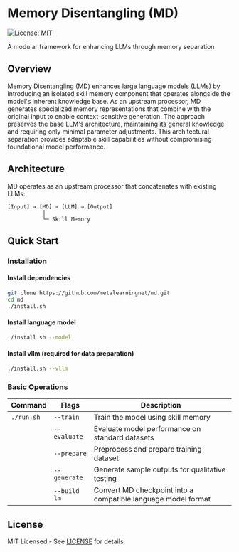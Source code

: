 
# Memory Disentangling (MD)

[![License: MIT](https://img.shields.io/badge/License-MIT-blue.svg)](LICENSE)

A modular framework for enhancing LLMs through memory separation

## Overview

Memory Disentangling (MD) enhances large language models (LLMs) by introducing an isolated skill memory component that operates alongside the model's inherent knowledge base. As an upstream processor, MD generates specialized memory representations that combine with the original input to enable context-sensitive generation. The approach preserves the base LLM's architecture, maintaining its general knowledge and requiring only minimal parameter adjustments. This architectural separation provides adaptable skill capabilities without compromising foundational model performance.

## Architecture

MD operates as an upstream processor that concatenates with existing LLMs:

```
[Input] → [MD] → [LLM] → [Output]
           │
           └─ Skill Memory
```

## Quick Start

### Installation

#### Install dependencies
```bash
git clone https://github.com/metalearningnet/md.git
cd md
./install.sh
```

#### Install language model
```bash
./install.sh --model
```

#### Install vllm (required for data preparation)
```bash
./install.sh --vllm
```

### Basic Operations

| Command | Flags | Description |
|---------|-------|-------------|
| `./run.sh` | `--train` | Train the model using skill memory |
| | `--evaluate` | Evaluate model performance on standard datasets |
| | `--prepare` | Preprocess and prepare training dataset |
| | `--generate` | Generate sample outputs for qualitative testing |
| | `--build lm` | Convert MD checkpoint into a compatible language model format |

## License

MIT Licensed - See [LICENSE](LICENSE) for details.
